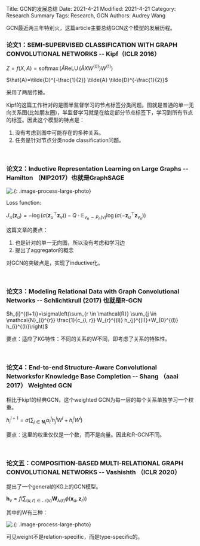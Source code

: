 Title: GCN的发展总结
Date: 2021-4-21
Modified: 2021-4-21
Category: Research Summary
Tags: Research, GCN
Authors: Audrey Wang

GCN最近两三年特别火，这篇article主要总结GCN这个模型的发展历程。

### 论文1：SEMI-SUPERVISED CLASSIFICATION WITH GRAPH CONVOLUTIONAL NETWORKS -- Kipf（ICLR 2016）

$Z=f(X, A)=\operatorname{softmax}\left(\hat{A} \operatorname{ReLU}\left(\hat{A} X W^{(0)}\right) W^{(1)}\right)$

$\hat{A}=\tilde{D}^{-\frac{1}{2}} \tilde{A} \tilde{D}^{-\frac{1}{2}}$

采用了两层传播。

Kipf的这篇工作针对的是图半监督学习的节点标签分类问题。图就是普通的单一无向关系图(比如朋友圈)，半监督学习就是在给定部分节点标签下，学习到所有节点的标签。因此这个模型的特点是：

1. 没有考虑到图中可能存在的多种关系。
2. 任务是针对节点分类node classification问题。

<br />

### 论文2：Inductive Representation Learning on Large Graphs -- Hamilton （NIP2017）也就是GraphSAGE

![.]({static}/pictures/gcn/3.png){: .image-process-large-photo}

Loss function: 

$J_{\mathcal{G}}\left(\mathbf{z}_{u}\right)=-\log \left(\sigma\left(\mathbf{z}_{u}^{\top} \mathbf{z}_{v}\right)\right)-Q \cdot \mathbb{E}_{v_{n} \sim P_{n}(v)} \log \left(\sigma\left(-\mathbf{z}_{u}^{\top} \mathbf{z}_{v_{n}}\right)\right)$

这篇文章的要点：

1. 也是针对的单一无向图，所以没有考虑和学习边
2. 提出了aggregator的概念

对GCN的突破点是，实现了inductive化。

<br />

### 论文3：Modeling Relational Data with Graph Convolutional Networks -- Schlichtkrull (2017) 也就是R-GCN

$h_{i}^{(l+1)}=\sigma\left(\sum_{r \in \mathcal{R}} \sum_{j \in \mathcal{N}_{i}^{r}} \frac{1}{c_{i, r}} W_{r}^{(l)} h_{j}^{(l)}+W_{0}^{(l)} h_{i}^{(l)}\right)$

要点：适应了KG特性：不同的关系的W不同，即考虑了关系的特殊性。


<br />

### 论文4：End-to-end Structure-Aware Convolutional Networksfor Knowledge Base Completion  -- Shang （aaai 2017） Weighted GCN

相比于kipf的经典GCN，这个weighted GCN为每一层的每个关系单独学习一个权重。

$h_{i}^{l+1}=\sigma\left(\sum_{j \in \mathbf{N}_{\mathbf{i}}} \alpha_{t}^{l} h_{j}^{l} W^{l}+h_{i}^{l} W^{l}\right)$

要点：这里的权重仅仅是一个数，而不是向量。因此和R-GCN不同。

<br />

### 论文五：COMPOSITION-BASED MULTI-RELATIONAL GRAPH CONVOLUTIONAL NETWORKS -- Vashishth （ICLR 2020）

提出了一个general的KG上的GCN模型。

$\boldsymbol{h}_{v}=f\left(\sum_{(u, r) \in \mathcal{N}(v)} \boldsymbol{W}_{\lambda(r)} \phi\left(\boldsymbol{x}_{u}, \boldsymbol{z}_{r}\right)\right)$

其中的W有三种：

![.]({static}/pictures/gcn/8.png){: .image-process-large-photo}

可见weight不是relation-specific，而是type-specific的。
